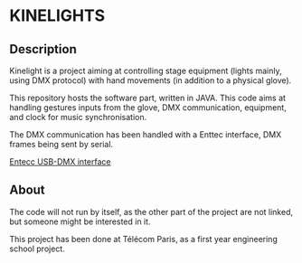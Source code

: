 # KINELIGHTS



## Description
Kinelight is a project aiming at controlling stage equipment (lights mainly, using DMX protocol) with hand movements (in addition to a physical glove).

This repository hosts the software part, written in JAVA.
This code aims at handling gestures inputs from the glove, DMX communication, equipment, and clock for music synchronisation. 


The DMX communication has been handled with a Enttec interface, DMX frames being sent by serial. 

[Entecc USB-DMX interface](https://www.enttec.co.uk/fr/product/protocols-fr/dmx512-fr/2-universe-usb-computer-interface-dmx/)

## About

The code will not run by itself, as the other part of the project are not linked, but someone might be interested in it.

This project has been done at Télécom Paris, as a first year engineering school project.
